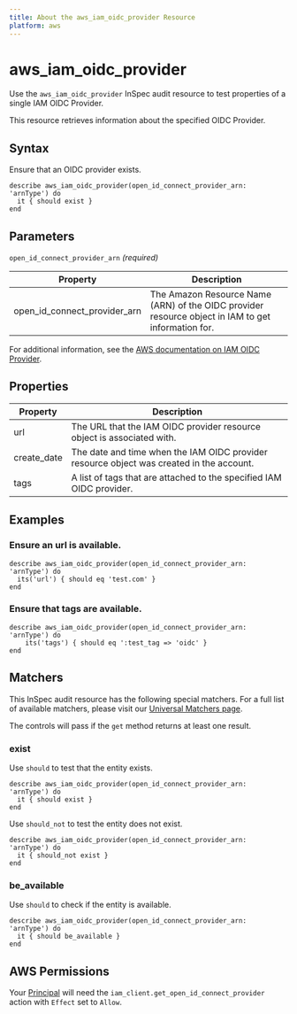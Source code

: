 ```yaml
---
title: About the aws_iam_oidc_provider Resource
platform: aws
---
```


# aws\_iam\_oidc\_provider

Use the `aws_iam_oidc_provider` InSpec audit resource to test properties of a single IAM OIDC Provider.

This resource retrieves information about the specified OIDC Provider.

## Syntax

Ensure that an OIDC provider exists.

    describe aws_iam_oidc_provider(open_id_connect_provider_arn: 'arnType') do
      it { should exist }
    end

## Parameters

`open_id_connect_provider_arn` _(required)_

| Property | Description|
| --- | --- |
| open_id_connect_provider_arn | The Amazon Resource Name (ARN) of the OIDC provider resource object in IAM to get information for. |

For additional information, see the [AWS documentation on IAM OIDC Provider](https://docs.aws.amazon.com/AWSCloudFormation/latest/UserGuide/aws-resource-iam-oidcprovider.html).

## Properties

| Property | Description|
| --- | --- |
| url | The URL that the IAM OIDC provider resource object is associated with. |
| create_date | The date and time when the IAM OIDC provider resource object was created in the account. |
| tags | A list of tags that are attached to the specified IAM OIDC provider. |

## Examples

### Ensure an url is available.

    describe aws_iam_oidc_provider(open_id_connect_provider_arn: 'arnType') do
      its('url') { should eq 'test.com' }
    end

### Ensure that tags are available.
    describe aws_iam_oidc_provider(open_id_connect_provider_arn: 'arnType') do
        its('tags') { should eq ':test_tag => 'oidc' }
    end

## Matchers

This InSpec audit resource has the following special matchers. For a full list of available matchers, please visit our [Universal Matchers page](https://www.inspec.io/docs/reference/matchers/).

The controls will pass if the `get` method returns at least one result.

### exist

Use `should` to test that the entity exists.

    describe aws_iam_oidc_provider(open_id_connect_provider_arn: 'arnType') do
      it { should exist }
    end

Use `should_not` to test the entity does not exist.

    describe aws_iam_oidc_provider(open_id_connect_provider_arn: 'arnType') do
      it { should_not exist }
    end

### be_available

Use `should` to check if the entity is available.

    describe aws_iam_oidc_provider(open_id_connect_provider_arn: 'arnType') do
      it { should be_available }
    end

## AWS Permissions

Your [Principal](https://docs.aws.amazon.com/IAM/latest/UserGuide/intro-structure.html#intro-structure-principal) will need the `iam_client.get_open_id_connect_provider` action with `Effect` set to `Allow`.